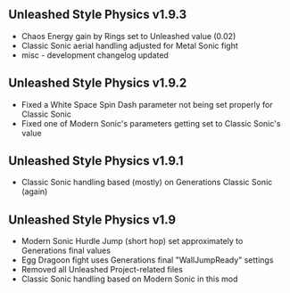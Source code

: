 ## Unleashed Style Physics v1.9.3
- Chaos Energy gain by Rings set to Unleashed value (0.02)
- Classic Sonic aerial handling adjusted for Metal Sonic fight
- misc - development changelog updated

## Unleashed Style Physics v1.9.2
- Fixed a White Space Spin Dash parameter not being set properly for Classic Sonic
- Fixed one of Modern Sonic's parameters getting set to Classic Sonic's value

## Unleashed Style Physics v1.9.1
- Classic Sonic handling based (mostly) on Generations Classic Sonic (again)

## Unleashed Style Physics v1.9
- Modern Sonic Hurdle Jump (short hop) set approximately to Generations final values
- Egg Dragoon fight uses Generations final "WallJumpReady" settings
- Removed all Unleashed Project-related files
- Classic Sonic handling based on Modern Sonic in this mod
